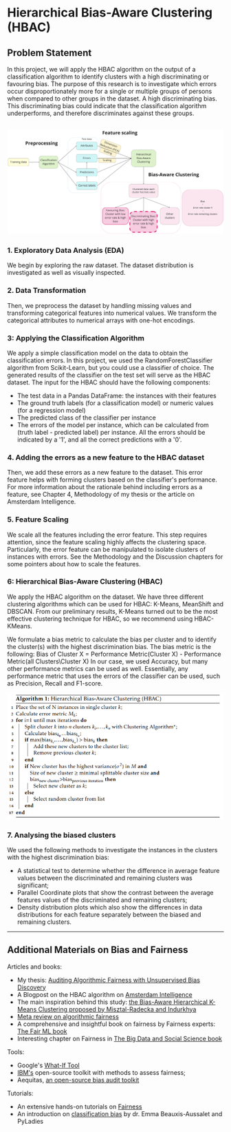 # Hierarchical Bias-Aware Clustering (HBAC)


## Problem Statement
In this project, we will apply the HBAC algorithm on the output of a classification algorithm to identify clusters with a high discriminating or favouring bias. The purpose of this research is to investigate which errors occur disproportionately more for a single or multiple groups of persons when compared to other groups in the dataset. A high discriminating bias. This discriminating bias could indicate that the classification algorithm underperforms, and therefore discriminates against these groups. 

![HBAC Pipeline](./Images/Bias_Workflow.jpg)
---

### 1. Exploratory Data Analysis (EDA)
We begin by exploring the raw dataset. The dataset distribution is investigated as well as visually inspected. 

### 2. Data Transformation
Then, we preprocess the dataset by handling missing values and transforming categorical features into numerical values. We transform the categorical attributes to numerical arrays with one-hot encodings. 

### 3: Applying the Classification Algorithm  
We apply a simple classification model on the data to obtain the classification errors. In this project, we used the RandomForestClassifier algorithm from Scikit-Learn, but you could use a classifier of choice. The generated results of the classifier on the test set will serve as the HBAC dataset. 
The input for the HBAC should have the following components:
- The test data in a Pandas DataFrame: the instances with their features 
- The ground truth labels (for a classification model) or numeric values (for a regression model)
- The predicted class of the classifier per instance
- The errors of the model per instance, which can be calculated from (truth label - predicted label) per instance. All the errors should be indicated by a '1', and all the correct predictions with a '0'.

### 4. Adding the errors as a new feature to the HBAC dataset
Then, we add these errors as a new feature to the dataset. This error feature helps with forming clusters based on the classifier's performance. For more information about the rationale behind including errors as a feature, see Chapter 4, Methodology of my thesis or the article on Amsterdam Intelligence.

### 5. Feature Scaling
We scale all the features including the error feature. This step requires attention, since the feature scaling highly affects the clustering space. Particularly, the error feature can be manipulated to isolate clusters of instances with errors. See the Methodology and the Discussion chapters for some pointers about how to scale the features. 

### 6: Hierarchical Bias-Aware Clustering (HBAC)
We apply the HBAC algorithm on the dataset. We have three different clustering algorithms which can be used for HBAC: K-Means, MeanShift and DBSCAN. From our preliminary results, K-Means turned out to be the most effective clustering technique for HBAC, so we recommend using HBAC-KMeans. 

We formulate a bias metric to calculate the bias per cluster and to identify the cluster(s) with the highest discrimination bias. 
The bias metric is the following: 
Bias of Cluster X = Performance Metric(Cluster X) - Performance Metric(all Clusters\Cluster X)
In our case, we used Accuracy, but many other performance metrics can be used as well. Essentially, any performance metric that uses the errors of the classifier can be used, such as Precision, Recall and F1-score. 

![HBAC Pseudocode](./Images/Pseudocode_HBAC.png)

### 7. Analysing the biased clusters
We used the following methods to investigate the instances in the clusters with the highest discrimination bias:
* A statistical test to determine whether the difference in average feature values between the discriminated and remaining clusters was significant; 
* Parallel Coordinate plots that show the contrast between the average features values of the discriminated and remaining clusters;
* Density distribution plots which also show the differences in data distributions for each feature separately between the biased and remaining clusters. 

--- 

## Additional Materials on Bias and Fairness
Articles and books:
* My thesis: [Auditing Algorithmic Fairness with Unsupervised Bias Discovery](https://drive.google.com/file/d/1O-zaLDryiO7uo4XTGqd7BifFCpkIGBEb/view "Auditing Algorithmic Fairness with Unsupervised Bias Discovery") 
* A Blogpost on the HBAC algorithm on [Amsterdam Intelligence](https://www.amsterdamintelligence.com/posts "Amsterdam Intelligence Blogpost")
* The main inspiration behind this study: [the Bias-Aware Hierarchical K-Means Clustering proposed by Misztal-Radecka and Indurkhya](https://bit.ly/3lcfiBq "Bias-Aware Hierarchical K-Means Clustering")
* [Meta review on algorithmic fairness](https://www.researchgate.net/profile/Ninareh-Mehrabi/publication/335420210_A_Survey_on_Bias_and_Fairness_in_Machine_Learning/links/5dcafbf092851c818049e208/A-Survey-on-Bias-and-Fairness-in-Machine-Learning.pdf "A Survey on Bias and Fairness in ML")
* A comprehensive and insightful book on fairness by Fairness experts: [The Fair ML book](https://fairmlbook.org/ "Fair ML Book")
* Interesting chapter on Fairness in [The Big Data and Social Science book](https://textbook.coleridgeinitiative.org/chap-bias.html "Fairness & Bias chapter") 

Tools:
* Google's [What-If Tool](https://pair-code.github.io/what-if-tool/ "What-If Tool")
* [IBM's](https://aif360.mybluemix.net/ "AI Fairness 360") open-source toolkit with methods to assess fairness;
* Aequitas, [an open-source bias audit toolkit](http://aequitas.dssg.io/ "Aequitas")

Tutorials:
* An extensive hands-on tutorials on [Fairness](https://dssg.github.io/fairness_tutorial/ "DSSG Tutorial") 
* An introduction on [classification bias](https://github.com/pyladiesams/classification-bias-beginner-apr2021 "Classification Bias for Beginners") by dr. Emma Beauxis-Aussalet and PyLadies
 
